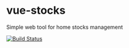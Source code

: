 # vue-stocks

Simple web tool for home stocks management

[![Build Status](https://travis-ci.org/atanana/vue-stocks.svg?branch=master)](https://travis-ci.org/atanana/vue-stocks)
